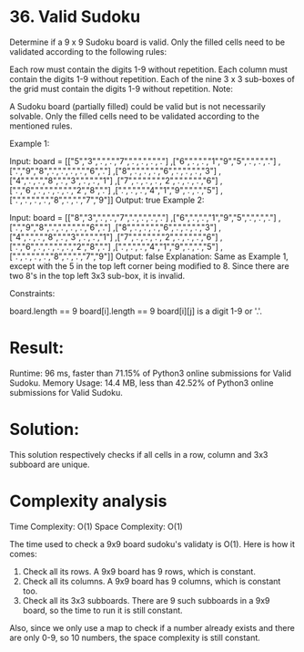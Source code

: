 # 36. Valid Sudoku

Determine if a 9 x 9 Sudoku board is valid. Only the filled cells need to be validated according to the following rules:

Each row must contain the digits 1-9 without repetition.
Each column must contain the digits 1-9 without repetition.
Each of the nine 3 x 3 sub-boxes of the grid must contain the digits 1-9 without repetition.
Note:

A Sudoku board (partially filled) could be valid but is not necessarily solvable.
Only the filled cells need to be validated according to the mentioned rules.
 

Example 1:


Input: board = 
[["5","3",".",".","7",".",".",".","."]
,["6",".",".","1","9","5",".",".","."]
,[".","9","8",".",".",".",".","6","."]
,["8",".",".",".","6",".",".",".","3"]
,["4",".",".","8",".","3",".",".","1"]
,["7",".",".",".","2",".",".",".","6"]
,[".","6",".",".",".",".","2","8","."]
,[".",".",".","4","1","9",".",".","5"]
,[".",".",".",".","8",".",".","7","9"]]
Output: true
Example 2:

Input: board = 
[["8","3",".",".","7",".",".",".","."]
,["6",".",".","1","9","5",".",".","."]
,[".","9","8",".",".",".",".","6","."]
,["8",".",".",".","6",".",".",".","3"]
,["4",".",".","8",".","3",".",".","1"]
,["7",".",".",".","2",".",".",".","6"]
,[".","6",".",".",".",".","2","8","."]
,[".",".",".","4","1","9",".",".","5"]
,[".",".",".",".","8",".",".","7","9"]]
Output: false
Explanation: Same as Example 1, except with the 5 in the top left corner being modified to 8. Since there are two 8's in the top left 3x3 sub-box, it is invalid.
 

Constraints:

board.length == 9
board[i].length == 9
board[i][j] is a digit 1-9 or '.'.

# Result:

Runtime: 96 ms, faster than 71.15% of Python3 online submissions for Valid Sudoku.
Memory Usage: 14.4 MB, less than 42.52% of Python3 online submissions for Valid Sudoku.

# Solution:

This solution respectively checks if all cells in a row, column and 3x3 subboard are unique.

# Complexity analysis

Time Complexity: O(1)
Space Complexity: O(1)

The time used to check a 9x9 board sudoku's validaty is O(1). Here is how it comes:

1. Check all its rows. A 9x9 board has 9 rows, which is constant.
2. Check all its columns. A 9x9 board has 9 columns, which is constant too.
3. Check all its 3x3 subboards. There are 9 such subboards in a 9x9 board, so the time to run it is still constant.

Also, since we only use a map to check if a number already exists and there are only 0-9, so 10 numbers, the space complexity is still constant. 